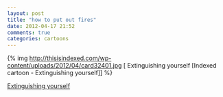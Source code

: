 ```yaml
---
layout: post
title: "how to put out fires"
date: 2012-04-17 21:52
comments: true
categories: cartoons
---
```


{% img http://thisisindexed.com/wp-content/uploads/2012/04/card32401.jpg [ Extinguishing yourself [Indexed cartoon - Extinguishing yourself]] %}

[Extinguishing yourself](http://thisisindexed.com/2012/04/extinguishing-yourself/)
